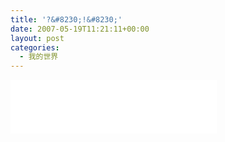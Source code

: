 ```yaml
---
title: '?&#8230;!&#8230;'
date: 2007-05-19T11:21:11+00:00
layout: post
categories:
  - 我的世界
---
```


<iframe frameborder="no" border="0" marginwidth="0" marginheight="0" width=330 height=86 src="//music.163.com/outchain/player?type=2&id=26490898&auto=1&height=66"></iframe>